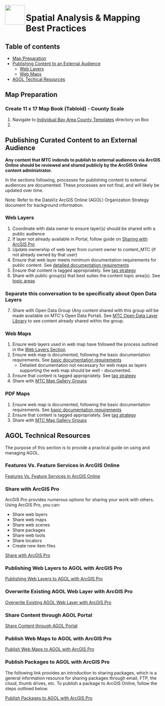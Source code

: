 
<a href="url"><img src="http://gis.mtc.ca.gov/mtcimages/mtcgisLogo.png" align="left" height="64" width="64" ></a>
# Spatial Analysis & Mapping Best Practices

## Table of contents
- [Map Preparation](#map-preparation)
- [Publishing Content to an External Audience](#publishing-content-to-an-external-audience)
    - [Web Layers](#web-layers)
    - [Web Maps](#web-maps)
- [AGOL Techical Resources](#agol-technical-resources)

## Map Preparation

### Create 11 x 17 Map Book (Tabloid) - County Scale

1. Navigate to [Individual Bay Area County Templates](https://mtcdrive.box.com/s/p9qlcusb1cpv2nnp6080zg65oawir7wz) directory on Box
2.

## Publishing Curated Content to an External Audience

**Any content that MTC indends to publish to external audiences via ArcGIS Online should be reviewed and shared publicly by the ArcGIS Online content administrator.**    

In the sections following, processes for publishing content to external audiences are documented. These processes are not final, and will likely be updated over time.

Note: Refer to the DataViz ArcGIS Online (AGOL) Organization Strategy document for background information.

### Web Layers

1. Coordinate with data owner to ensure layer(s) should be shared with a public audience
2. If layer not already available in Portal, follow guide on [Sharing with ArcGIS Pro](#share-with-arcgis-pro)
3. Update ownership of web layer from current owner to content_MTC (if not already owned by that user)
4. Ensure that web layer meets minimum documentation requirements for public content. See [detailed documentation requirements](https://mtcdrive.app.box.com/file/198481954367)
5. Ensure that content is tagged appropriately. See [tag strategy](https://mtcdrive.app.box.com/file/198480762097)
6. Share with public group(s) that best suites the content topic area(s). See [topic areas](https://mtcdrive.app.box.com/file/198481954367)

### Separate this conversation to be specifically about Open Data Layers
7. Share with Open Data Group (Any content shared with this group will be made available on MTC's Open Data Portal). See [MTC Open Data Layer Library](http://mtc.maps.arcgis.com/home/group.html?id=354e5d5c541c46a985891de9bfaa9703#overview) to see content already shared within the group.

### Web Maps

1. Ensure web layers used in web map have followed the process outlined in the [Web Layers Section](#web-layers)
2. Ensure web map is documented, following the basic documentation requirements. See [basic documentation requirements](https://mtcdrive.app.box.com/file/198481954367)
    - Detailed documentation not necessary for web maps as layers supporting the web map should be well - documented.
3. Ensure that content is tagged appropriately. See [tag strategy](https://mtcdrive.app.box.com/file/198480762097)
4. Share with [MTC Map Gallery Groups](http://mtc.maps.arcgis.com/home/group.html?id=4bb2944ff35348c3847859b48d28336d#overview)

### PDF Maps

1. Ensure web map is documented, following the basic documentation requirements. See [basic documentation requirements](https://mtcdrive.app.box.com/file/198481954367)
2. Ensure that content is tagged appropriately. See [tag strategy](https://mtcdrive.app.box.com/file/198480762097)
3. Share with [MTC Map Gallery Groups](http://mtc.maps.arcgis.com/home/group.html?id=4bb2944ff35348c3847859b48d28336d#overview)

## AGOL Technical Resources

The purpose of this section is to provide a practical guide on using and managing AGOL.

### Features Vs. Feature Services in ArcGIS Online
[Features Vs. Feature Services in ArcGIS Online](https://blogs.esri.com/esri/arcgis/2016/01/25/about-features-and-feature-services/
)

### Share with ArcGIS Pro

ArcGIS Pro provides numerous options for sharing your work with others. Using ArcGIS Pro, you can:
- Share web layers
- Share web maps
- Share web scenes
- Share packages
- Share web tools
- Share locators
- Create new item files

[Share with ArcGIS Pro](http://pro.arcgis.com/en/pro-app/help/sharing/overview/share-with-arcgis-pro.htm
)

### Publishing Web Layers to AGOL with ArcGIS Pro

[Publishing Web Layers to AGOL with ArcGIS Pro](http://pro.arcgis.com/en/pro-app/help/sharing/overview/introduction-to-sharing-web-layers.htm
)

### Overwrite Existing AGOL Web Layer with ArcGIS Pro

[Overwrite Existing AGOL Web Layer with ArcGIS Pro](http://pro.arcgis.com/en/pro-app/help/sharing/overview/overwrite-a-web-layer.htm
)

### Share Content through AGOL Portal

[Share Content through AGOL Portal](http://doc.arcgis.com/en/arcgis-online/share-maps/share-items.htm)

### Publish Web Maps to AGOL with ArcGIS Pro

[Publish Web Maps to AGOL with ArcGIS Pro](http://pro.arcgis.com/en/pro-app/help/sharing/overview/share-a-web-map.htm
)

### Publish Packages to AGOL with ArcGIS Pro

The following link provides an introduction to sharing packages, which is a general information resource for sharing packages through email, FTP, the cloud, thumb drives, etc. To publish a package to ArcGIS Online, follow the steps outlined below.

[Publish Packages to AGOL with ArcGIS Pro](http://pro.arcgis.com/en/pro-app/help/sharing/overview/introduction-to-sharing-packages.htm
)



